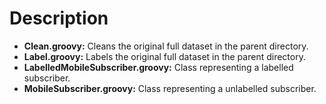 # Description
- __Clean.groovy:__ Cleans the original full dataset in the parent directory.
- __Label.groovy:__ Labels the original full dataset in the parent directory.
- __LabelledMobileSubscriber.groovy:__ Class representing a labelled subscriber.
- __MobileSubscriber.groovy:__ Class representing a unlabelled subscriber.
